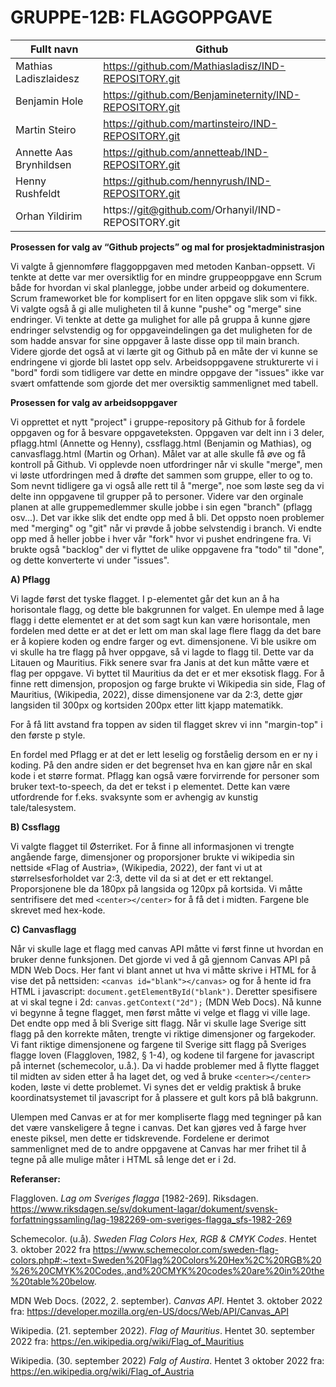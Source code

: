 # GRUPPE-12B: FLAGGOPPGAVE

| Fullt navn |	Github |
| -----------| --------- |
| Mathias Ladiszlaidesz |	https://github.com/Mathiasladisz/IND-REPOSITORY.git |
| Benjamin Hole |	https://github.com/Benjamineternity/IND-REPOSITORY.git |
| Martin Steiro |	https://github.com/martinsteiro/IND-REPOSITORY.git |
| Annette Aas Brynhildsen	| https://github.com/annetteab/IND-REPOSITORY.git |
| Henny Rushfeldt |	https://github.com/hennyrush/IND-REPOSITORY.git |
| Orhan Yildirim |	https://git@github.com/Orhanyil/IND-REPOSITORY.git |



**Prosessen for valg av “Github projects” og mal for prosjektadministrasjon**

Vi valgte å gjennomføre flaggoppgaven med metoden Kanban-oppsett. Vi tenkte at dette var mer oversiktlig for en mindre gruppeoppgave enn Scrum både for hvordan vi skal planlegge, jobbe under arbeid og dokumentere. Scrum frameworket ble for komplisert for en liten oppgave slik som vi fikk. Vi valgte også å gi alle muligheten til å kunne "pushe" og "merge" sine endringer. Vi tenkte at dette ga mulighet for alle på gruppa å kunne gjøre endringer selvstendig og for oppgaveindelingen ga det muligheten for de som hadde ansvar for sine oppgaver å laste disse opp til main branch. Videre gjorde det også at vi lærte git og Github på en måte der vi kunne se endringene vi gjorde bli lastet opp selv. Arbeidsoppgavene strukturerte vi i "bord" fordi som tidligere var dette en mindre oppgave der "issues" ikke var svært omfattende som gjorde det mer oversiktig sammenlignet med tabell. 


**Prosessen for valg av arbeidsoppgaver**

Vi opprettet et nytt "project" i gruppe-repository på Github for å fordele oppgaven og for å besvare oppgaveteksten. Oppgaven var delt inn i 3 deler, pflagg.html (Annette og Henny), cssflagg.html (Benjamin og Mathias),  og canvasflagg.html (Martin og Orhan). Målet var at alle skulle få øve og få kontroll på Github. Vi opplevde noen utfordringer når vi skulle "merge", men vi løste utfordringen med å drøfte det sammen som gruppe, eller to og to. Som nevnt tidligere ga vi også alle rett til å "merge", noe som løste seg da vi delte inn oppgavene til grupper på to personer. Videre var den orginale planen at alle gruppemedlemmer skulle jobbe i sin egen "branch" (pflagg osv...). Det var ikke slik det endte opp med å bli. Det oppsto noen problemer med "merging" og "git" når vi prøvde å jobbe selvstendig i branch. Vi endte opp med å heller jobbe i hver vår "fork" hvor vi pushet endringene fra. Vi brukte også "backlog" der vi flyttet de ulike oppgavene fra "todo" til "done", og dette konverterte vi under "issues". 


**A) Pflagg**

Vi lagde først det tyske flagget. I p-elementet går det kun an å ha horisontale flagg, og dette ble bakgrunnen for valget. En ulempe med å lage flagg i dette elementet er at det som sagt kun kan være horisontale, men fordelen med dette er at det er lett om man skal lage flere flagg da det bare er å kopiere koden og endre farger og evt. dimensjonene. 
Vi ble usikre om vi skulle ha tre flagg på hver oppgave, så vi lagde to flagg til. Dette var da Litauen og Mauritius. Fikk senere svar fra Janis at det kun måtte være et flag per oppgave. Vi byttet til Mauritius da det er et mer eksotisk flagg.
For å finne rett dimensjon, proposjon og farge brukte vi Wikipedia sin side, Flag of Mauritius, (Wikipedia, 2022), disse dimensjonene var da 2:3, dette gjør langsiden til 300px og kortsiden 200px etter litt kjapp matematikk. 

For å få litt avstand fra toppen av siden til flagget skrev vi inn "margin-top" i den første p style. 

En fordel med Pflagg er at det er lett leselig og forståelig dersom en er ny i koding. På den andre siden er det begrenset hva en kan gjøre når en skal kode i et større format. Pflagg kan også være forvirrende for personer som bruker text-to-speech, da det er tekst i p elementet. Dette kan være utfordrende for f.eks. svaksynte som er avhengig av kunstig tale/talesystem. 


**B) Cssflagg**

Vi valgte flagget til Østerriket. For å finne all informasjonen vi trengte angående farge, dimensjoner og proporsjoner brukte vi wikipedia sin nettside «Flag of Austria», (Wikipedia, 2022), der fant vi ut at størrelsesforholdet var 2:3, dette vil da si at det er ett rektangel. Proporsjonene ble da 180px på langsida og 120px på kortsida. Vi måtte sentrifisere det med ```<center></center>``` for å få det i midten. Fargene ble skrevet med hex-kode.


**C) Canvasflagg**

Når vi skulle lage et flagg med canvas API måtte vi først finne ut hvordan en bruker denne funksjonen. Det gjorde vi ved å gå gjennom Canvas API på MDN Web Docs. Her fant vi blant annet ut hva vi måtte skrive i HTML for å vise det på nettsiden: ```<canvas id="blank"></canvas>``` og for å hente id fra HTML i javascript: ```document.getElementById("blank")```. Deretter spesifisere at vi skal tegne i 2d: ```canvas.getContext("2d");``` (MDN Web Docs). Nå kunne vi begynne å tegne flagget, men først måtte vi velge et flagg vi ville lage. Det endte opp med å bli Sverige sitt flagg. Når vi skulle lage Sverige sitt flagg på den korrekte måten, trengte vi riktige dimensjoner og fargekoder. Vi fant riktige dimensjonene og fargene til Sverige sitt flagg på Sveriges flagge loven (Flaggloven, 1982, § 1-4), og  kodene til fargene for javascript på internet (schemecolor, u.å.). Da vi hadde problemer med å flytte flagget til midten av siden etter å ha
laget det, og ved å bruke ```<center></center>``` koden, løste vi dette problemet. Vi synes det er veldig praktisk å bruke koordinatsystemet til javascript for å plassere et gult kors på blå bakgrunn.

Ulempen med Canvas er at for mer kompliserte flagg med tegninger på kan det være vanskeligere å tegne i canvas. Det kan gjøres ved å farge hver eneste piksel, men dette er tidskrevende. Fordelene er derimot sammenlignet med de to andre oppgavene at Canvas har mer frihet til å tegne på alle mulige måter i HTML så lenge det er i 2d. 



**Referanser:**

Flaggloven. *Lag om Sveriges flagga* [1982-269]. Riksdagen. https://www.riksdagen.se/sv/dokument-lagar/dokument/svensk-forfattningssamling/lag-1982269-om-sveriges-flagga_sfs-1982-269

Schemecolor. (u.å). *Sweden Flag Colors Hex, RGB & CMYK Codes*. Hentet 3. oktober 2022 fra https://www.schemecolor.com/sweden-flag-colors.php#:~:text=Sweden%20Flag%20Colors%20Hex%2C%20RGB%20%26%20CMYK%20Codes.,and%20CMYK%20codes%20are%20in%20the%20table%20below.

MDN Web Docs. (2022, 2. september). *Canvas API*. Hentet 3. oktober 2022 fra: https://developer.mozilla.org/en-US/docs/Web/API/Canvas_API

Wikipedia. (21. september 2022). *Flag of Mauritius*. Hentet 30. september 2022 fra:
https://en.wikipedia.org/wiki/Flag_of_Mauritius

Wikipedia. (30. september 2022) *Falg of Austira*. Hentet 3 oktober 2022 fra: https://en.wikipedia.org/wiki/Flag_of_Austria

